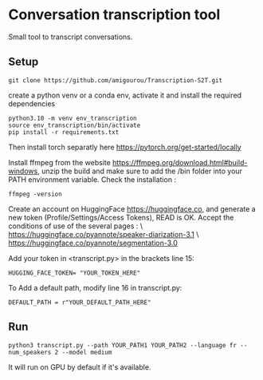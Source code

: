 # Conversation transcription tool

Small tool to transcript conversations.

## Setup

```
git clone https://github.com/amigourou/Transcription-S2T.git
```
create a python venv or a conda env, activate it and install the required dependencies
```
python3.10 -m venv env_transcription
source env_transcription/bin/activate
pip install -r requirements.txt
```

Then install torch separatly here <https://pytorch.org/get-started/locally>

Install ffmpeg from the website <https://ffmpeg.org/download.html#build-windows>, unzip the build and make sure to add the /bin folder into your PATH environment variable. Check the installation :
```
ffmpeg -version
```

Create an account on HuggingFace <https://huggingface.co>, and generate a new token (Profile/Settings/Access Tokens), READ is OK.
Accept the conditions of use of the several pages : \\
<https://huggingface.co/pyannote/speaker-diarization-3.1> \\
<https://huggingface.co/pyannote/segmentation-3.0>

Add your token in <transcript.py> in the brackets line 15:
```
HUGGING_FACE_TOKEN= "YOUR_TOKEN_HERE"
```

To Add a default path, modify line 16 in transcript.py:

```
DEFAULT_PATH = r"YOUR_DEFAULT_PATH_HERE"
```

## Run

```
python3 transcript.py --path YOUR_PATH1 YOUR_PATH2 --language fr --num_speakers 2 --model medium
```

It will run on GPU by default if it's available.

